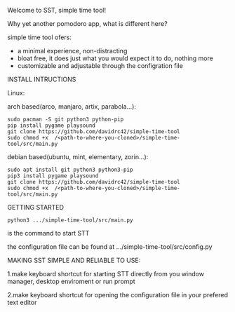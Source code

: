 Welcome to SST, simple time tool!

Why yet another pomodoro app, what is different here?

simple time tool ofers:
- a minimal experience, non-distracting
- bloat free, it does just what you would expect it to do, nothing more
- customizable and adjustable through the configration file

INSTALL INTRUCTIONS

Linux:

arch based(arco, manjaro, artix, parabola...):
```
sudo pacman -S git python3 python-pip
pip install pygame playsound
git clone https://github.com/davidrc42/simple-time-tool
sudo chmod +x  /<path-to-where-you-cloned>/simple-time-tool/src/main.py
```
debian based(ubuntu, mint, elementary, zorin...):
```
sudo apt install git python3 python3-pip
pip3 install pygame playsound
git clone https://github.com/davidrc42/simple-time-tool
sudo chmod +x  /<path-to-where-you-cloned>/simple-time-tool/src/main.py
```
GETTING STARTED
```
python3 .../simple-time-tool/src/main.py
```
is the command to start STT

the configuration file can be found at .../simple-time-tool/src/config.py
 
 MAKING SST SIMPLE AND RELIABLE TO USE:

1.make keyboard shortcut for starting STT directly from you window manager, desktop enviroment or run prompt


2.make keyboard shortcut for opening the configuration file in your prefered text editor


